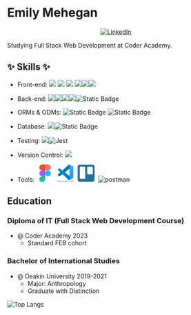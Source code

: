 # Emily Mehegan

<p align="center">
  <a
    href="https://www.linkedin.com/in/emily-mehegan-7a29361b7/"
    target="_blank">
    <img
      alt="LinkedIn"
      src="https://img.shields.io/badge/linkedin-%230077B5.svg?&style=for-the-badge&logo=linkedin&logoColor=white"
    />
  </a>
</p>

Studying Full Stack Web Development at Coder Academy.
<br>

## ✨ Skills ✨

- Front-end: <img src="https://img.shields.io/badge/HTML5-E34F26?style=for-the-badge&logo=html5&logoColor=white" /> <img src="https://img.shields.io/badge/CSS3-1572B6?style=for-the-badge&logo=css3&logoColor=white" /> <img src="hhttps://img.shields.io/badge/JavaScript-F7DF1E?style=for-the-badge&logo=javascript&logoColor=black" /> <img src="https://img.shields.io/badge/React-20232A?style=for-the-badge&logo=react&logoColor=61DAFB" /><img src="https://img.shields.io/badge/JavaScript-F7DF1E?style=for-the-badge&logo=javascript&logoColor=black" /><img src="https://img.shields.io/badge/React-20232A?style=for-the-badge&logo=react&logoColor=61DAFB" />

- Back-end: <img src="https://img.shields.io/badge/Node.js-43853D?style=for-the-badge&logo=node.js&logoColor=white" /><img src="https://img.shields.io/badge/Express.js-404D59?style=for-the-badge" /><img src="	https://img.shields.io/badge/Python-14354C?style=for-the-badge&logo=python&logoColor=white" /><img src="https://img.shields.io/badge/Flask-000000?style=for-the-badge&logo=flask&logoColor=white" />![Static Badge](https://img.shields.io/badge/Python-3776AB?style=for-the-badge&logo=python&logoColor=white)

- ORMs & ODMs: ![Static Badge](https://img.shields.io/badge/SQLAlchemy-DC143C?style=for-the-badge) ![Static Badge](https://img.shields.io/badge/Mongoose-4EA94B?style=for-the-badge)
  
- Database: <img src="https://img.shields.io/badge/PostgreSQL-316192?style=for-the-badge&logo=postgresql&logoColor=white" />![Static Badge](https://img.shields.io/badge/MongoDB-4EA94B?style=for-the-badge&logo=mongodb&logoColor=white)

- Testing: <img src="https://img.shields.io/badge/Jest-323330?style=for-the-badge&logo=Jest&logoColor=white" /><img src="https://img.shields.io/badge/PyTest-0078D4?style=for-the-badge&logo=pytest&logoColor=white"  title="Jest" alt="Jest" height="22"/>

- Version Control: <img src="https://img.shields.io/badge/GitHub-100000?style=for-the-badge&logo=github&logoColor=white" />

- Tools: <img src="https://github.com/devicons/devicon/blob/master/icons/figma/figma-original.svg" title="Figma" alt="Figma" width="40" height="40"/>&nbsp; <img src="https://github.com/devicons/devicon/blob/master/icons/vscode/vscode-original-wordmark.svg" title="VSCode" alt="VSCode" width="40" height="40"/>&nbsp; <img src="https://github.com/devicons/devicon/blob/master/icons/trello/trello-plain.svg" title="Trello" alt="Trello" width="40" height="40"/>&nbsp; <img src="https://www.vectorlogo.zone/logos/getpostman/getpostman-icon.svg" alt="postman" width="40" height="40"/> </a> </p>
  
## Education
 
### Diploma of IT (Full Stack Web Development Course)
- @ Coder Academy 2023
    - Standard FEB cohort

### Bachelor of International Studies
- @ Deakin University 2019-2021
    - Major: Anthropology
    - Graduate with Distinction


![Top Langs](https://github-readme-stats.vercel.app/api/top-langs/?username=nate-0hZ&layout=compact)
<!--
- 🔭 I’m currently working on ...
- 👯 I’m looking to collaborate on ...
- 🤔 I’m looking for help with ...
- 💬 Ask me about ...
- 📫 How to reach me: ...
- 😄 Pronouns: ...

-->
